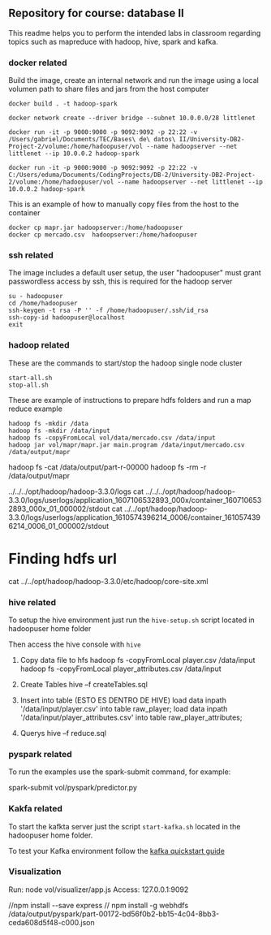 ## Repository for course: database II
This readme helps you to perform the intended labs in classroom regarding topics such as mapreduce with hadoop, hive, spark and kafka.

### docker related  
Build the image, create an internal network and run the image using a local volumen
path to share files and jars from the host computer
```
docker build . -t hadoop-spark

docker network create --driver bridge --subnet 10.0.0.0/28 littlenet

docker run -it -p 9000:9000 -p 9092:9092 -p 22:22 -v /Users/gabriel/Documents/TEC/Bases\ de\ datos\ II/University-DB2-Project-2/volume:/home/hadoopuser/vol --name hadoopserver --net littlenet --ip 10.0.0.2 hadoop-spark

docker run -it -p 9000:9000 -p 9092:9092 -p 22:22 -v C:/Users/eduma/Documents/CodingProjects/DB-2/University-DB2-Project-2/volume:/home/hadoopuser/vol --name hadoopserver --net littlenet --ip 10.0.0.2 hadoop-spark
```

This is an example of how to manually copy files from the host to the container 
```
docker cp mapr.jar hadoopserver:/home/hadoopuser
docker cp mercado.csv  hadoopserver:/home/hadoopuser
```

### ssh related
The image includes a default user setup, the user "hadoopuser" must grant passwordless access by ssh, this is required for the hadoop server

```
su - hadoopuser
cd /home/hadoopuser
ssh-keygen -t rsa -P '' -f /home/hadoopuser/.ssh/id_rsa
ssh-copy-id hadoopuser@localhost
exit
```

### hadoop related
These are the commands to start/stop the hadoop single node cluster 
```
start-all.sh
stop-all.sh
```

These are example of instructions to prepare hdfs folders and run a map reduce example
```
hadoop fs -mkdir /data
hadoop fs -mkdir /data/input
hadoop fs -copyFromLocal vol/data/mercado.csv /data/input
hadoop jar vol/mapr/mapr.jar main.program /data/input/mercado.csv /data/output/mapr
```

hadoop fs -cat /data/output/part-r-00000
hadoop fs -rm -r /data/output/mapr

../../../opt/hadoop/hadoop-3.3.0/logs
cat ../../../opt/hadoop/hadoop-3.3.0/logs/userlogs/application_1607106532893_000x/container_1607106532893_000x_01_000002/stdout
cat ../../opt/hadoop/hadoop-3.3.0/logs/userlogs/application_1610574396214_0006/container_1610574396214_0006_01_000002/stdout

# Finding hdfs url
cat ../../opt/hadoop/hadoop-3.3.0/etc/hadoop/core-site.xml

### hive related
To setup the hive environment just run the `hive-setup.sh` script located in hadoopuser home folder

Then access the hive console with `hive`

1. Copy data file to hfs
    hadoop fs -copyFromLocal player.csv /data/input
    hadoop fs -copyFromLocal player_attributes.csv /data/input

2. Create Tables
    hive –f createTables.sql

3. Insert into table (ESTO ES DENTRO DE HIVE)
    load data inpath '/data/input/player.csv' into table raw_player;
    load data inpath '/data/input/player_attributes.csv' into table raw_player_attributes;

4. Querys
    hive –f reduce.sql

### pyspark related
To run the examples use the spark-submit command, for example:

spark-submit vol/pyspark/predictor.py


### Kakfa related
To start the kafkta server just the script `start-kafka.sh` located in the hadoopuser home folder.

To test your Kafka environment follow the [kafka quickstart guide](https://kafka.apache.org/quickstart) 

### Visualization 
Run:
    node vol/visualizer/app.js
Access:
    127.0.0.1:9092

//npm install --save express
// npm install -g webhdfs
/data/output/pyspark/part-00172-bd56f0b2-bb15-4c04-8bb3-ceda608d5f48-c000.json
